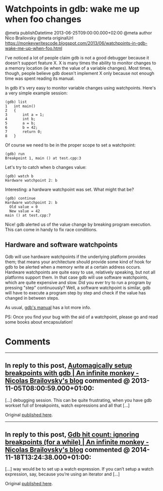 # Watchpoints in gdb: wake me up when foo changes

@meta publishDatetime 2013-06-25T09:00:00.000+02:00
@meta author Nico Brailovsky
@meta originalUrl https://monkeywritescode.blogspot.com/2013/06/watchpoints-in-gdb-wake-me-up-when-foo.html

I've noticed a lot of people claim gdb is not a good debugger because it doesn't support feature X. X is many times the ability to monitor changes to a memory location (ie when the value of a variable changes). Most times, though, people believe gdb doesn't implement X only because not enough time was spent reading its manual.

In gdb it's very easy to monitor variable changes using watchpoints. Here's a very simple example session:

```
(gdb) list
1	int main()
2	{
3	    int a = 1;
4	    int b;
5	    a = b;
6	    b = 42;
7	    return 0;
8	}
```

Of course we need to be in the proper scope to set a watchpoint:

```
(gdb) run
Breakpoint 1, main () at test.cpp:3
```

Let's try to catch when b changes value:

```
(gdb) watch b
Hardware watchpoint 2: b
```

Interesting: a hardware watchpoint was set. What might that be?

```
(gdb) continue
Hardware watchpoint 2: b
  Old value = 0
  New value = 42
main () at test.cpp:7
```

Nice! gdb alerted us of the value change by breaking program execution. This can come in handy to fix race conditions.

Hardware and software watchpoints
---------------------------------

Gdb will use hardware watchpoints if the underlying platform provides them; that means your architecture should provide some kind of hook for gdb to be alerted when a memory write at a certain address occurs. Hardware watchpoints are quite easy to use, relatively speaking, but not all platforms support them. In that case gdb will use software watchpoints, which are quite expensive and slow. Did you ever try to run a program by pressing "step" continuously? Well, a software watchpoint is similar, gdb will have to execute a program step by step and check if the value has changed in between steps.

As usual, [gdb's manual](md_blog/youfoundadeadlink.md) has a lot more info.

PS: Once you find your bug with the aid of a watchpoint, please go and read some books about encapsulation!


# Comments

---
## In reply to this post, [Automagically setup breakpoints with gdb | An infinite monkey - Nicolas Brailovsky&#39;s blog](md_blog/2013/1105_Automagicallysetupbreakpointswithgdb.md) commented @ 2013-11-05T08:00:59.000+01:00:

[…] debugging session. This can be quite frustrating, when you have gdb workset full of breakpoints, watch expressions and all that […]

Original [published here](md_blog/2013/0625_Watchpointsingdbwakemeupwhenfoochanges.md).

---
## In reply to this post, [Gdb hit count: ignoring breakpoints (for a while) | An infinite monkey - Nicolas Brailovsky&#39;s blog](md_blog/2014/1118_Gdbhitcountignoringbreakpointsforawhile.md) commented @ 2014-11-18T13:24:38.000+01:00:

[…] way would be to set up a watch expression. If you can’t setup a watch expression, say, because you’re using an iterator and […]

Original [published here](md_blog/2013/0625_Watchpointsingdbwakemeupwhenfoochanges.md).
